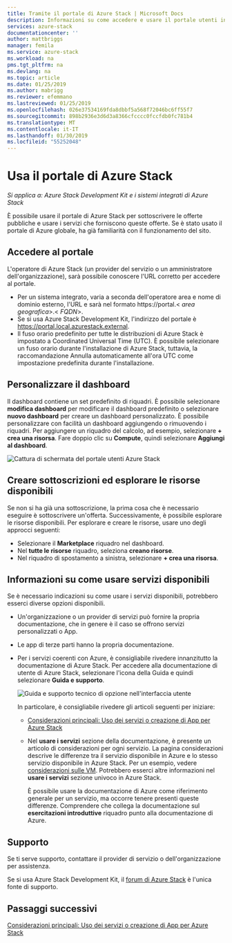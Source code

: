 ```yaml
---
title: Tramite il portale di Azure Stack | Microsoft Docs
description: Informazioni su come accedere e usare il portale utenti in Azure Stack.
services: azure-stack
documentationcenter: ''
author: mattbriggs
manager: femila
ms.service: azure-stack
ms.workload: na
pms.tgt_pltfrm: na
ms.devlang: na
ms.topic: article
ms.date: 01/25/2019
ms.author: mabrigg
ms.reviewer: efemmano
ms.lastreviewed: 01/25/2019
ms.openlocfilehash: 026e37534169fda8dbbf5a568f72046bc6ff55f7
ms.sourcegitcommit: 898b2936e3d6d3a8366cfcccc0fccfdb0fc781b4
ms.translationtype: MT
ms.contentlocale: it-IT
ms.lasthandoff: 01/30/2019
ms.locfileid: "55252048"
---
```

# <a name="use-the-azure-stack-portal"></a>Usa il portale di Azure Stack

*Si applica a: Azure Stack Development Kit e i sistemi integrati di Azure Stack*

È possibile usare il portale di Azure Stack per sottoscrivere le offerte pubbliche e usare i servizi che forniscono queste offerte. Se è stato usato il portale di Azure globale, ha già familiarità con il funzionamento del sito.

## <a name="access-the-portal"></a>Accedere al portale

L'operatore di Azure Stack (un provider del servizio o un amministratore dell'organizzazione), sarà possibile conoscere l'URL corretto per accedere al portale.

- Per un sistema integrato, varia a seconda dell'operatore area e nome di dominio esterno, l'URL e sarà nel formato https://portal.&lt; *area geografica*&gt;.&lt; *FQDN*&gt;.
- Se si usa Azure Stack Development Kit, l'indirizzo del portale è https://portal.local.azurestack.external.
- Il fuso orario predefinito per tutte le distribuzioni di Azure Stack è impostato a Coordinated Universal Time (UTC). È possibile selezionare un fuso orario durante l'installazione di Azure Stack, tuttavia, la raccomandazione Annulla automaticamente all'ora UTC come impostazione predefinita durante l'installazione.

## <a name="customize-the-dashboard"></a>Personalizzare il dashboard

Il dashboard contiene un set predefinito di riquadri. È possibile selezionare **modifica dashboard** per modificare il dashboard predefinito o selezionare **nuovo dashboard** per creare un dashboard personalizzato. È possibile personalizzare con facilità un dashboard aggiungendo o rimuovendo i riquadri. Per aggiungere un riquadro del calcolo, ad esempio, selezionare **+ crea una risorsa**. Fare doppio clic su **Compute**, quindi selezionare **Aggiungi al dashboard**.

![Cattura di schermata del portale utenti Azure Stack](media/azure-stack-use-portal/userportal.png)

## <a name="create-subscription-and-browse-available-resources"></a>Creare sottoscrizioni ed esplorare le risorse disponibili

Se non si ha già una sottoscrizione, la prima cosa che è necessario eseguire è sottoscrivere un'offerta. Successivamente, è possibile esplorare le risorse disponibili. Per esplorare e creare le risorse, usare uno degli approcci seguenti:

- Selezionare il **Marketplace** riquadro nel dashboard.
- Nel **tutte le risorse** riquadro, seleziona **creano risorse**.
- Nel riquadro di spostamento a sinistra, selezionare **+ crea una risorsa**.

## <a name="learn-how-to-use-available-services"></a>Informazioni su come usare servizi disponibili

Se è necessario indicazioni su come usare i servizi disponibili, potrebbero esserci diverse opzioni disponibili.

- Un'organizzazione o un provider di servizi può fornire la propria documentazione, che in genere è il caso se offrono servizi personalizzati o App.
- Le app di terze parti hanno la propria documentazione.
- Per i servizi coerenti con Azure, è consigliabile rivedere innanzitutto la documentazione di Azure Stack. Per accedere alla documentazione di utente di Azure Stack, selezionare l'icona della Guida e quindi selezionare **Guida e supporto**.

    ![Guida e supporto tecnico di opzione nell'interfaccia utente](media/azure-stack-use-portal/HelpAndSupport.png)

    In particolare, è consigliabile rivedere gli articoli seguenti per iniziare:

    - [Considerazioni principali: Uso dei servizi o creazione di App per Azure Stack](azure-stack-considerations.md)
    - Nel **usare i servizi** sezione della documentazione, è presente un articolo di considerazioni per ogni servizio. La pagina considerazioni descrive le differenze tra il servizio disponibile in Azure e lo stesso servizio disponibile in Azure Stack. Per un esempio, vedere [considerazioni sulle VM](azure-stack-vm-considerations.md). Potrebbero esserci altre informazioni nel **usare i servizi** sezione univoco in Azure Stack.

      È possibile usare la documentazione di Azure come riferimento generale per un servizio, ma occorre tenere presenti queste differenze. Comprendere che collega la documentazione sul **esercitazioni introduttive** riquadro punto alla documentazione di Azure.

## <a name="get-support"></a>Supporto

Se ti serve supporto, contattare il provider di servizio o dell'organizzazione per assistenza.

Se si usa Azure Stack Development Kit, il [forum di Azure Stack](https://social.msdn.microsoft.com/Forums/azure/home?forum=azurestack) è l'unica fonte di supporto.

## <a name="next-steps"></a>Passaggi successivi

[Considerazioni principali: Uso dei servizi o creazione di App per Azure Stack](azure-stack-considerations.md)
